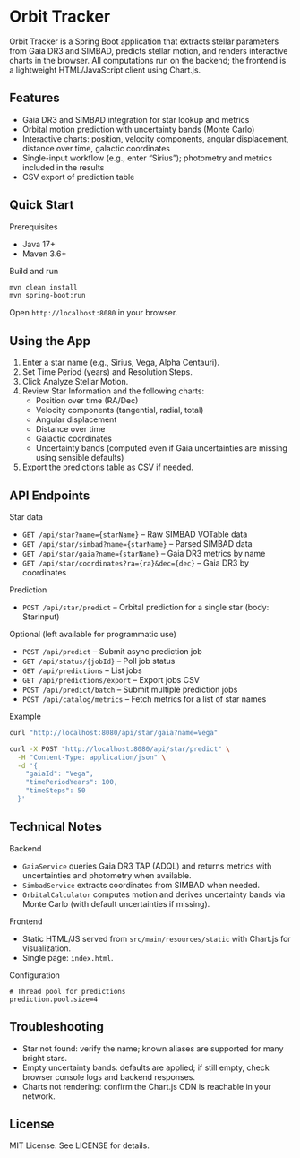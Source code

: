 # Orbit Tracker

Orbit Tracker is a Spring Boot application that extracts stellar parameters from Gaia DR3 and SIMBAD, predicts stellar motion, and renders interactive charts in the browser. All computations run on the backend; the frontend is a lightweight HTML/JavaScript client using Chart.js.

## Features

- Gaia DR3 and SIMBAD integration for star lookup and metrics
- Orbital motion prediction with uncertainty bands (Monte Carlo)
- Interactive charts: position, velocity components, angular displacement, distance over time, galactic coordinates
- Single-input workflow (e.g., enter “Sirius”); photometry and metrics included in the results
- CSV export of prediction table

## Quick Start

Prerequisites
- Java 17+
- Maven 3.6+

Build and run
```bash
mvn clean install
mvn spring-boot:run
```

Open `http://localhost:8080` in your browser.

## Using the App

1) Enter a star name (e.g., Sirius, Vega, Alpha Centauri).
2) Set Time Period (years) and Resolution Steps.
3) Click Analyze Stellar Motion.
4) Review Star Information and the following charts:
   - Position over time (RA/Dec)
   - Velocity components (tangential, radial, total)
   - Angular displacement
   - Distance over time
   - Galactic coordinates
   - Uncertainty bands (computed even if Gaia uncertainties are missing using sensible defaults)
5) Export the predictions table as CSV if needed.

## API Endpoints

Star data
- `GET /api/star?name={starName}` – Raw SIMBAD VOTable data
- `GET /api/star/simbad?name={starName}` – Parsed SIMBAD data
- `GET /api/star/gaia?name={starName}` – Gaia DR3 metrics by name
- `GET /api/star/coordinates?ra={ra}&dec={dec}` – Gaia DR3 by coordinates

Prediction
- `POST /api/star/predict` – Orbital prediction for a single star (body: StarInput)

Optional (left available for programmatic use)
- `POST /api/predict` – Submit async prediction job
- `GET /api/status/{jobId}` – Poll job status
- `GET /api/predictions` – List jobs
- `GET /api/predictions/export` – Export jobs CSV
- `POST /api/predict/batch` – Submit multiple prediction jobs
- `POST /api/catalog/metrics` – Fetch metrics for a list of star names

Example
```bash
curl "http://localhost:8080/api/star/gaia?name=Vega"

curl -X POST "http://localhost:8080/api/star/predict" \
  -H "Content-Type: application/json" \
  -d '{
    "gaiaId": "Vega",
    "timePeriodYears": 100,
    "timeSteps": 50
  }'
```

## Technical Notes

Backend
- `GaiaService` queries Gaia DR3 TAP (ADQL) and returns metrics with uncertainties and photometry when available.
- `SimbadService` extracts coordinates from SIMBAD when needed.
- `OrbitalCalculator` computes motion and derives uncertainty bands via Monte Carlo (with default uncertainties if missing).

Frontend
- Static HTML/JS served from `src/main/resources/static` with Chart.js for visualization.
- Single page: `index.html`.

Configuration
```properties
# Thread pool for predictions
prediction.pool.size=4
```

## Troubleshooting

- Star not found: verify the name; known aliases are supported for many bright stars.
- Empty uncertainty bands: defaults are applied; if still empty, check browser console logs and backend responses.
- Charts not rendering: confirm the Chart.js CDN is reachable in your network.

## License

MIT License. See LICENSE for details.
